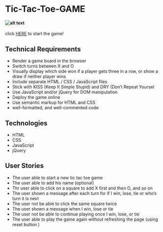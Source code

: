 # Tic-Tac-Toe-GAME

#### ![alt text](TicTacToe/images/woodyGIF.gif "Toy Story")


click [HERE](https://github.com/NorahAlessa/Tic-Tac-Toe-game/index.html) to start the game!
## Technical Requirements
* Render a game board in the browser
* Switch turns between X and O
* Visually display which side won if a player gets three in a row, or show a draw if neither player wins
* Include separate HTML / CSS / JavaScript files
* Stick with KISS (Keep It Simple Stupid) and DRY (Don’t Repeat Yoursel
* Use JavaScript and/or jQuery for DOM manipulation
* Deploy the game online
* Use semantic markup for HTML and CSS
* well-formatted, and well-commented code

## Technologies
* HTML
* CSS
* JavaScript
* jQuery

## User Stories
* The user able to start a new tic tac toe game
* The user able to add his name (optional)
* Thr user able to click on a square to add X first and then O, and so on
* The user shown a message after each turn for if I win, lose, tie or who’s turn it is next
* The user not be able to click the same square twice
* The user shown a message when I win, lose or tie
* The user not be able to continue playing once I win, lose, or tie
* The user able to play the game again without refreshing the page (using reset button )